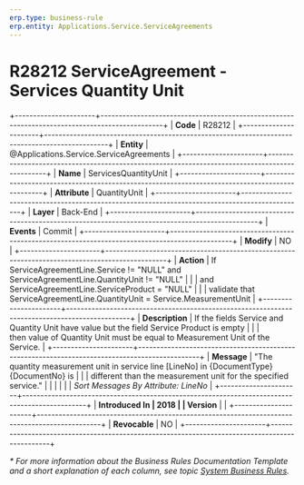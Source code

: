 ```yaml
---
erp.type: business-rule
erp.entity: Applications.Service.ServiceAgreements
---
```


# R28212 ServiceAgreement - Services Quantity Unit
+----------------------+-----------------------------------------------------------------------------------------------+
| **Code**             | R28212                                                                                        |
+----------------------+-----------------------------------------------------------------------------------------------+
| **Entity**           | @Applications.Service.ServiceAgreements                                                       |
+----------------------+-----------------------------------------------------------------------------------------------+
| **Name**             | ServicesQuantityUnit                                                                          |
+----------------------+-----------------------------------------------------------------------------------------------+
| **Attribute**        | QuantityUnit                                                                                  |
+----------------------+-----------------------------------------------------------------------------------------------+
| **Layer**            | Back-End                                                                                      |
+----------------------+-----------------------------------------------------------------------------------------------+
| **Events**           | Commit                                                                                        |
+----------------------+-----------------------------------------------------------------------------------------------+
| **Modify**           | NO                                                                                            |
+----------------------+-----------------------------------------------------------------------------------------------+
| **Action**           | If ServiceAgreementLine.Service != \"NULL\" and ServiceAgreementLine.QuantityUnit != \"NULL\" |
|                      | and ServiceAgreementLine.ServiceProduct = \"NULL\"                                            |
|                      | validate that ServiceAgreementLine.QuantityUnit = Service.MeasurementUnit                     |
+----------------------+-----------------------------------------------------------------------------------------------+
| **Description**      | If the fields Service and Quantity Unit have value but the field Service Product is empty     |
|                      | then value of Quantity Unit must be equal to Measurement Unit of the Service.                 |
+----------------------+-----------------------------------------------------------------------------------------------+
| **Message**          | \"The quantity measurement unit in service line \[LineNo\] in {DocumentType} {DocumentNo} is  |
|                      | different than the measurement unit for the specified service.\"                              |
|                      |                                                                                               |
|                      | *Sort Messages By Attribute: LineNo*                                                          |
+----------------------+-----------------------------------------------------------------------------------------------+
| **Introduced In      | 2018                                                                                          |
| Version**            |                                                                                               |
+----------------------+-----------------------------------------------------------------------------------------------+
| **Revocable**        | NO                                                                                            |
+----------------------+-----------------------------------------------------------------------------------------------+

*\* For more information about the Business Rules Documentation Template and a short explanation of each column, see
topic [System Business Rules](../templates/template-description-system-business-rules.md).*

